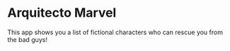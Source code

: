 # Arquitecto Marvel
This app shows you a list of fictional characters who can rescue you from the bad guys!